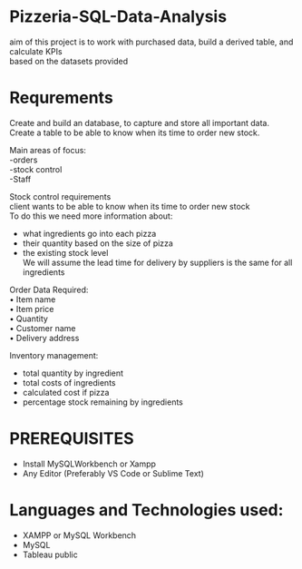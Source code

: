 # Pizzeria-SQL-Data-Analysis
aim of this project is to work with purchased data, build a derived table, and calculate KPIs<br>
based on the datasets provided


# Requrements<br>
Create and build an database, to capture and store all important data.<br>
Create a table to be able to know when its time to order new stock.<br>

Main areas of focus:<br>
-orders<br>
-stock control<br>
-Staff<br>

Stock control requirements<br>
client wants to be able to know when its time to order new stock <br>
To do this we need more information about:<br>
- what ingredients go into each pizza <br>
- their quantity based on the size of pizza<br>
- the existing stock level<br>
We will assume the lead time for delivery by suppliers is the same for all ingredients<br>

Order Data Required:<br>
•	Item name<br>
•	Item price<br>
•	Quantity<br>
•	Customer name<br>
•	Delivery address<br>

Inventory management:<br>
- total quantity by ingredient<br>
- total costs of ingredients<br>
- calculated cost if pizza<br>
- percentage stock remaining by ingredients<br>



# PREREQUISITES<br>
- Install MySQLWorkbench or Xampp<br>
- Any Editor (Preferably VS Code or Sublime Text)<br>


# Languages and Technologies used:<br>

- XAMPP or MySQL Workbench<br>
- MySQL<br>
- Tableau public<br>


